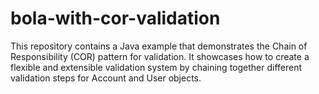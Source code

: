 # bola-with-cor-validation
This repository contains a Java example that demonstrates the Chain of Responsibility (COR) pattern for validation. It showcases how to create a flexible and extensible validation system by chaining together different validation steps for Account and User objects.
